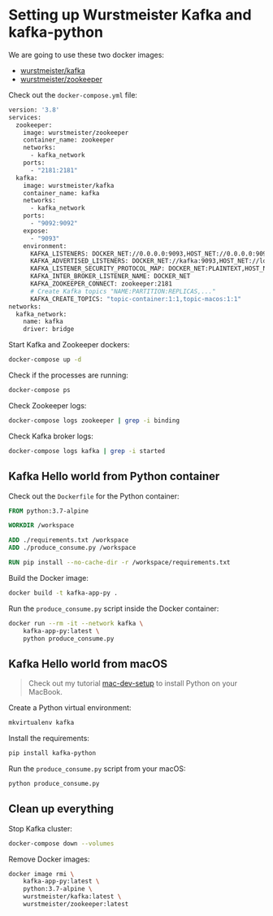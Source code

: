 # Setting up Wurstmeister Kafka and kafka-python

We are going to use these two docker images:

* [wurstmeister/kafka](https://hub.docker.com/r/wurstmeister/kafka)
* [wurstmeister/zookeeper](https://hub.docker.com/r/wurstmeister/zookeeper/)

Check out the `docker-compose.yml` file:

```dockerfile
version: '3.8'
services:
  zookeeper:
    image: wurstmeister/zookeeper
    container_name: zookeeper
    networks:
      - kafka_network
    ports:
      - "2181:2181"
  kafka:
    image: wurstmeister/kafka
    container_name: kafka
    networks:
      - kafka_network
    ports:
      - "9092:9092"
    expose:
      - "9093"
    environment:
      KAFKA_LISTENERS: DOCKER_NET://0.0.0.0:9093,HOST_NET://0.0.0.0:9092
      KAFKA_ADVERTISED_LISTENERS: DOCKER_NET://kafka:9093,HOST_NET://localhost:9092
      KAFKA_LISTENER_SECURITY_PROTOCOL_MAP: DOCKER_NET:PLAINTEXT,HOST_NET:PLAINTEXT
      KAFKA_INTER_BROKER_LISTENER_NAME: DOCKER_NET
      KAFKA_ZOOKEEPER_CONNECT: zookeeper:2181
      # Create Kafka topics "NAME:PARTITION:REPLICAS,..."
      KAFKA_CREATE_TOPICS: "topic-container:1:1,topic-macos:1:1"
networks:
  kafka_network:
    name: kafka
    driver: bridge
```

Start Kafka and Zookeeper dockers:

```bash
docker-compose up -d
```

Check if the processes are running:

```bash
docker-compose ps
```

Check Zookeeper logs:

```bash
docker-compose logs zookeeper | grep -i binding
```

Check Kafka broker logs:

```bash
docker-compose logs kafka | grep -i started
```

## Kafka Hello world from Python container

Check out the `Dockerfile` for the Python container:

```dockerfile
FROM python:3.7-alpine

WORKDIR /workspace

ADD ./requirements.txt /workspace
ADD ./produce_consume.py /workspace

RUN pip install --no-cache-dir -r /workspace/requirements.txt
```

Build the Docker image:

```bash
docker build -t kafka-app-py .
```

Run the `produce_consume.py` script inside the Docker container:

```bash
docker run --rm -it --network kafka \
    kafka-app-py:latest \
    python produce_consume.py
```

## Kafka Hello world from macOS

> Check out my tutorial [mac-dev-setup](https://github.com/mgomesborges/mac-dev-setup) to install Python on your MacBook.

Create a Python virtual environment:

```bash
mkvirtualenv kafka
```

Install the requirements:

```bash
pip install kafka-python
```

Run the `produce_consume.py` script from your macOS:

```bash
python produce_consume.py
```

## Clean up everything

Stop Kafka cluster:

```bash
docker-compose down --volumes
```

Remove Docker images:

```bash
docker image rmi \
    kafka-app-py:latest \
    python:3.7-alpine \
    wurstmeister/kafka:latest \
    wurstmeister/zookeeper:latest
```
